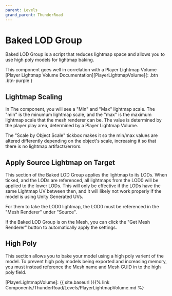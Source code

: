 ```yaml
---
parent: Levels
grand_parent: ThunderRoad
---
```


# Baked LOD Group

Baked LOD Group is a script that reduces lightmap space and allows you to use high poly models for lightmap baking.

This component goes well in correlation with a Player Lightmap Volume
[Player Lightmap Volume Documentation][PlayerLightmapVolume]{: .btn .btn-purple }

## Lightmap Scaling

In The component, you will see a "Min" and "Max" lightmap scale. The "min" is the minumum lightmap scale, and the "max" is the maximum lightmap scale that the mesh renderer can be. 
The value is determined by the player play area, determined by a Player Lightmap Volume.

The "Scale by Object Scale" tickbox makes it so the min/max values are altered differently depending on the object's scale, increasing it so that there is no lightmap artifacts/errors.

## Apply Source Lightmap on Target

This section of the Baked LOD Group applies the lightmap to its LODs. When ticked, and the LODs are referenced, all lightmaps from the LOD0 will be applied to the lower LODs. 
This will only be effective if the LODs have the same Lightmap UV between then, and it will likely not work properly if the model is using Unity Generated UVs.

For them to take the LOD0 lightmap, the LOD0 must be referenced in the "Mesh Renderer" under "Source".

If the Baked LOD Group is on the Mesh, you can click the "Get Mesh Renderer" button to automatically apply the settings.

## High Poly

This section allows you to bake your model using a high poly varient of the model. To prevent high poly models being exported and increasing memory, you must instead reference the Mesh name and Mesh GUID in to the high poly field.

[PlayerLightmapVolume]: {{ site.baseurl }}{% link Components/ThunderRoad/Levels/PlayerLightmapVolume.md %}